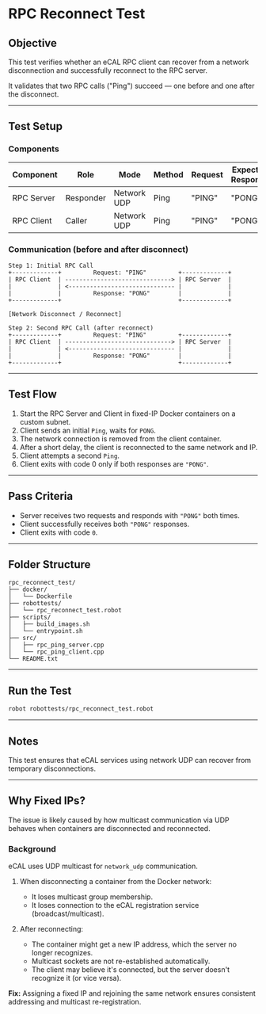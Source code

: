 # RPC Reconnect Test

## Objective

This test verifies whether an eCAL RPC client can recover from a network disconnection
and successfully reconnect to the RPC server.

It validates that two RPC calls ("Ping") succeed — one before and one after the disconnect.

---

## Test Setup

### Components

| Component   | Role      | Mode        | Method | Request | Expected Response |
|-------------|-----------|-------------|--------|---------|-------------------|
| RPC Server  | Responder | Network UDP | Ping   | "PING"  | "PONG"            |
| RPC Client  | Caller    | Network UDP | Ping   | "PING"  | "PONG"            |

### Communication (before and after disconnect)

```
Step 1: Initial RPC Call
+-------------+         Request: "PING"         +-------------+
| RPC Client  | ------------------------------> | RPC Server  |
|             | <------------------------------ |             |
|             |         Response: "PONG"        |             |
+-------------+                                 +-------------+

[Network Disconnect / Reconnect]

Step 2: Second RPC Call (after reconnect)
+-------------+         Request: "PING"         +-------------+
| RPC Client  | ------------------------------> | RPC Server  |
|             | <------------------------------ |             |
|             |         Response: "PONG"        |             |
+-------------+                                 +-------------+
```

---

## Test Flow

1. Start the RPC Server and Client in fixed-IP Docker containers on a custom subnet.
2. Client sends an initial `Ping`, waits for `PONG`.
3. The network connection is removed from the client container.
4. After a short delay, the client is reconnected to the same network and IP.
5. Client attempts a second `Ping`.
6. Client exits with code 0 only if both responses are `"PONG"`.

---

## Pass Criteria

- Server receives two requests and responds with `"PONG"` both times.
- Client successfully receives both `"PONG"` responses.
- Client exits with code `0`.

---

## Folder Structure

```
rpc_reconnect_test/
├── docker/
│   └── Dockerfile
├── robottests/
│   └── rpc_reconnect_test.robot
├── scripts/
│   ├── build_images.sh
│   └── entrypoint.sh
├── src/
│   ├── rpc_ping_server.cpp
│   └── rpc_ping_client.cpp
└── README.txt
```

---

## Run the Test

```bash
robot robottests/rpc_reconnect_test.robot
```

---

## Notes

This test ensures that eCAL services using network UDP can recover from temporary disconnections.

---

## Why Fixed IPs?

The issue is likely caused by how multicast communication via UDP behaves when containers are disconnected and reconnected.

### Background

eCAL uses UDP multicast for `network_udp` communication.

1. When disconnecting a container from the Docker network:
   - It loses multicast group membership.
   - It loses connection to the eCAL registration service (broadcast/multicast).

2. After reconnecting:
   - The container might get a new IP address, which the server no longer recognizes.
   - Multicast sockets are not re-established automatically.
   - The client may believe it's connected, but the server doesn't recognize it (or vice versa).

**Fix:** Assigning a fixed IP and rejoining the same network ensures consistent addressing and multicast re-registration.